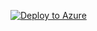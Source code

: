 [![Deploy to Azure](https://aka.ms/deploytoazurebutton)](https://portal.azure.com/#create/Microsoft.Template/uri/https%3A%2F%2Fportal.azure.com%2F%23create%2FMicrosoft.Template%2Furi%2Fhttps%3A%2F%2Fgithub.com%2FUtkarshaRaj%2Fgit-test%2Fblob%2Fmaster%2FLH-Mainfile.json)



